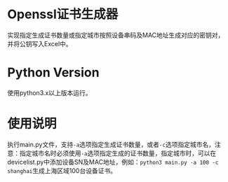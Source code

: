 # Openssl证书生成器
实现指定生成证书数量或指定城市按照设备串码及MAC地址生成对应的密钥对，并将公钥写入Excel中。

# Python Version
使用python3.x以上版本运行。

# 使用说明
执行main.py文件，支持`-a`选项指定生成证书数量，或者`-c`选项指定城市名，注意：指定城市名时必须使用`-a`选项指定生成的证书数量，指定城市时，可以在devicelist.py中添加设备SN及MAC地址，例如：`python3 main.py -a 100 -c shanghai`生成上海区域100台设备证书。

